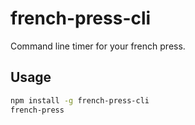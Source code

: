 # french-press-cli

Command line timer for your french press.

## Usage

```sh
npm install -g french-press-cli
french-press
```